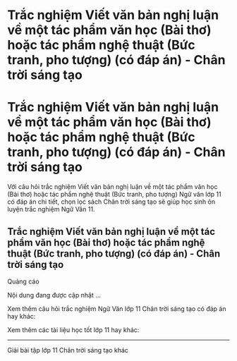 # Trắc nghiệm Viết văn bản nghị luận về một tác phẩm văn học (Bài thơ) hoặc tác phẩm nghệ thuật (Bức tranh, pho tượng) (có đáp án) - Chân trời sáng tạo

# Trắc nghiệm Viết văn bản nghị luận về một tác phẩm văn học (Bài thơ) hoặc tác phẩm nghệ thuật (Bức tranh, pho tượng) (có đáp án) - Chân trời sáng tạo

Với câu hỏi trắc nghiệm Viết văn bản nghị luận về một tác phẩm văn học (Bài thơ) hoặc tác phẩm nghệ thuật (Bức tranh, pho tượng) Ngữ văn lớp 11 có đáp án chi tiết, chọn lọc sách Chân trời sáng tạo sẽ giúp học sinh ôn luyện trắc nghiệm Ngữ Văn 11.

## Trắc nghiệm Viết văn bản nghị luận về một tác phẩm văn học (Bài thơ) hoặc tác phẩm nghệ thuật (Bức tranh, pho tượng) (có đáp án) - Chân trời sáng tạo

Quảng cáo

Nội dung đang được cập nhật ...

Xem thêm câu hỏi trắc nghiệm Ngữ Văn lớp 11 Chân trời sáng tạo có đáp án hay khác:

Xem thêm các tài liệu học tốt lớp 11 hay khác:

* * *

Giải bài tập lớp 11 Chân trời sáng tạo khác
